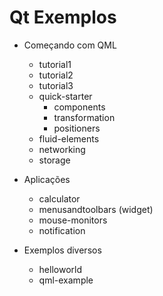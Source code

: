 # Qt Exemplos

- Começando com QML
    - tutorial1
    - tutorial2
    - tutorial3
    - quick-starter
        - components
        - transformation
        - positioners
    - fluid-elements
    - networking
    - storage

- Aplicações
    - calculator
    - menusandtoolbars (widget)
    - mouse-monitors
    - notification

- Exemplos diversos
    - helloworld
    - qml-example
